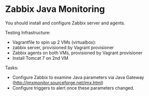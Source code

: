 # Zabbix Java Monitoring
You should install and configure Zabbix server and agents.

Testing Infrastructure:
+ Vagrantfile to spin up 2 VMs (virtualbox):
+ zabbix server, provisioned by Vagrant provisioner
+ Zabbix agents on both VMs, provisioned by Vagrant provisioner
+ Install Tomcat 7 on 2nd VM

Tasks:
+ Configure Zabbix to examine Java parameters via Java Gateway (http://jmxmonitor.sourceforge.net/jmx.html)
+ Configure triggers to alert once these parameters changed.

